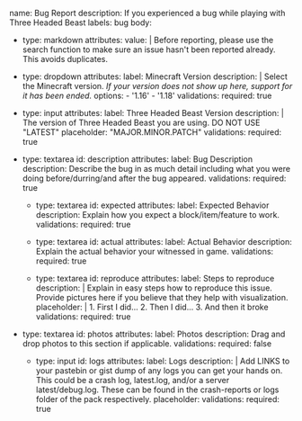 name: Bug Report
description: If you experienced a bug while playing with Three Headed Beast
labels: bug
body:
  - type: markdown
    attributes:
      value: |
        Before reporting, please use the search function to make sure an issue hasn't been reported already.
        This avoids duplicates.

  - type: dropdown
    attributes:
      label: Minecraft Version
      description: |
        Select the Minecraft version.
        *If your version does not show up here, support for it has been ended.*
      options:
        - '1.16'
        - '1.18'
    validations:
      required: true

  - type: input
    attributes:
      label: Three Headed Beast Version
      description: |
	  The version of Three Headed Beast you are using.
	  DO NOT USE "LATEST"
      placeholder: "MAJOR.MINOR.PATCH"
    validations:
      required: true

- type: textarea
    id: description
    attributes:
      label: Bug Description
      description: Describe the bug in as much detail including what you were doing before/durring/and after the bug appeared.
    validations:
      required: true

  - type: textarea
    id: expected
    attributes:
      label: Expected Behavior
      description: Explain how you expect a block/item/feature to work.
    validations:
      required: true

  - type: textarea
    id: actual
    attributes:
      label: Actual Behavior
      description: Explain the actual behavior your witnessed in game.
    validations:
      required: true

  - type: textarea
	id: reproduce
    attributes:
      label: Steps to reproduce
      description: |
        Explain in easy steps how to reproduce this issue.
        Provide pictures here if you believe that they help with visualization.
      placeholder: |
        1. First I did...
        2. Then I did...
        3. And then it broke
    validations:
      required: true

- type: textarea
    id: photos
    attributes:
      label: Photos
      description: Drag and drop photos to this section if applicable.
    validations:
      required: false

  - type: input
	id: logs
    attributes:
      label: Logs
      description: |
        Add LINKS to your pastebin or gist dump of any logs you can get your hands on.
		This could be a crash log, latest.log, and/or a server latest/debug.log.
		These can be found in the crash-reports or logs folder of the pack respectively.
      placeholder: <gist or pastebin link>
    validations:
      required: true
